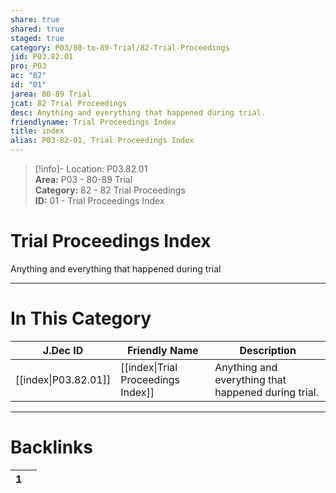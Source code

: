 ```yaml
---  
share: true  
shared: true  
staged: true  
category: P03/80-to-89-Trial/82-Trial-Proceedings  
jid: P03.82.01  
pro: P03  
ac: "82"  
id: "01"  
jarea: 80-89 Trial  
jcat: 82 Trial Proceedings  
desc: Anything and everything that happened during trial.  
friendlyname: Trial Proceedings Index  
title: index  
alias: P03-82-01, Trial Proceedings Index  
---  
```

  
>[!info]- Location: P03.82.01  
>**Area:** P03 - 80-89 Trial  
>**Category:** 82 - 82 Trial Proceedings  
>**ID:** 01 - Trial Proceedings Index  
  
# Trial Proceedings Index  
  
Anything and everything that happened during trial  
   
  
  
---  
# In This Category  
  
| J.Dec ID                                                                              | Friendly Name                                                                                       | Description                                         |  
| ------------------------------------------------------------------------------------- | --------------------------------------------------------------------------------------------------- | --------------------------------------------------- |  
| [[index\|P03.82.01]] | [[index\|Trial Proceedings Index]] | Anything and everything that happened during trial. |  
  
  
---  
# Backlinks  
<div><table class="dataview table-view-table"><thead class="table-view-thead"><tr class="table-view-tr-header"><th class="table-view-th"><span></span><span class="dataview small-text">1</span></th><th class="table-view-th"><span></span></th></tr></thead><tbody class="table-view-tbody"></tbody></table></div>